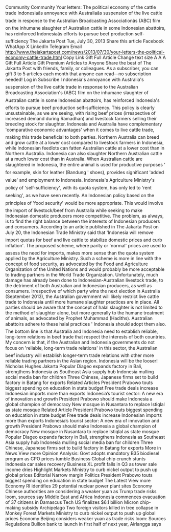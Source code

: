 # 

Community
Community
Your letters: The political economy of the cattle trade
Indonesiaâs annoyance with Australiaâs suspension of the live cattle trade in response to the Australian Broadcasting Associationâs (ABC) film on the inhumane slaughter of Australian cattle in some Indonesian abattoirs, has reinforced Indonesiaâs efforts to pursue beef production self-sufficiency
The Jakarta Post
Tue, July 30, 2013
Share this article
Facebook
WhatApp
X
LinkedIn
Telegram
Email
http://www.thejakartapost.com/news/2013/07/30/your-letters-the-political-economy-cattle-trade.html
Copy Link
Gift Full Article
Change text size
A
A
A
Gift Full Article
Gift Premium Articles
to Anyone
Share the best of The Jakarta Post with friends, family, or colleagues. As a subscriber, you can gift 3 to 5 articles each month that anyone can read—no subscription needed!
Log in
Subscribe
I
ndonesia's annoyance with Australia's suspension of the live cattle trade in response to the Australian Broadcasting Association's (ABC) film on the inhumane slaughter of Australian cattle in some Indonesian abattoirs, has reinforced Indonesia's efforts to pursue beef production self-sufficiency.
This policy is clearly unsustainable, as we are seeing, with rising beef prices (irrespective of increased demand during Ramadhan) and livestock farmers selling their breeding stock for slaughter.
Indonesia and Australia have complementary 'comparative economic advantages' when it comes to live cattle trade, making this trade beneficial to both parties. Northern Australia can breed and grow cattle at a lower cost compared to livestock farmers in Indonesia, while Indonesian feedlots can fatten Australian cattle at a lower cost than in Northern Australia. Indonesia can also slaughter Northern Australian cattle at a much lower cost than in Australia.
When Australian cattle are slaughtered in Indonesia, the entire animal is used for productive purposes ' for example, skin for leather (Bandung ' shoes), provides significant 'added value' and employment to Indonesia. Indonesia's Agriculture Ministry's policy of 'self-sufficiency', with its quota system, has only led to 'rent seeking', as we have seen recently.
An Indonesian policy based on the principles of 'food security' would be more appropriate. This would involve the import of livestock/beef from Australia while seeking to make Indonesian domestic producers more competitive. The problem, as always, is to find the right balance between the interests of Indonesian producers and consumers.
According to an article published in The Jakarta Post on July 20, the Indonesian Trade Ministry said that 'Indonesia will remove import quotas for beef and live cattle to stabilize domestic prices and curb inflation'. The proposed scheme, where parity or 'normal' prices are used to assess the need for imports, makes more sense than the quota system applied by the Agriculture Ministry.
Such a scheme is more in line with the concept of food security, as advocated by the Food and Agriculture Organization of the United Nations and would probably be more acceptable to trading partners in the World Trade Organization.
Unfortunately, much damage has already been done to Indonesian-Australian livestock trade, to the detriment of both Australian and Indonesian producers, as well as consumers. Irrespective of which party wins the next election in Australia (September 2013), the Australian government will likely restrict live cattle trade to Indonesia until more humane slaughter practices are in place.
All parties should be aware that the concept of halal slaughter is not limited to the method of slaughter alone, but more generally to the humane treatment of animals, as advocated by Prophet Muhammad (Hadiths). Australian abattoirs adhere to these halal practices ' Indonesia should adopt them also.
The bottom line is that Australia and Indonesia need to establish reliable, long-term relations in beef trade that respect the interests of both countries. My concern is that, if the Australian and Indonesia governments do not focus on 'reliable, long-term trade relations' in this sector, the Australian beef industry will establish longer-term trade relations with other more reliable trading partners in the Asian region. Indonesia will be the looser!
Nicholas Hughes
Jakarta
Popular
Diageo expands factory in Bali, strengthens Indonesia as Southeast Asia supply hub
Indonesia mulling social media ban for children
Three Chinese, Japanese firms set to build factory in Batang for exports
Related Articles
President Prabowo touts biggest spending on education in state budget
Free trade deals increase Indonesian imports more than exports
Indonesia’s tourist sector: A new era of innovation and growth
President Prabowo should make Indonesia a global champion of democracy
New mosque in Nusantara to replace Istiqlal as state mosque
Related Article
President Prabowo touts biggest spending on education in state budget
Free trade deals increase Indonesian imports more than exports
Indonesia’s tourist sector: A new era of innovation and growth
President Prabowo should make Indonesia a global champion of democracy
New mosque in Nusantara to replace Istiqlal as state mosque
Popular
Diageo expands factory in Bali, strengthens Indonesia as Southeast Asia supply hub
Indonesia mulling social media ban for children
Three Chinese, Japanese firms set to build factory in Batang for exports
More in News
View more
Opinion
Analysis: Govt adopts mandatory B35 biodiesel program as CPO prices tumble
Business
Global chip crunch stunts Indonesia car sales recovery
Business
XL profit falls in Q3 as tower sale income dries
Highlight
Markets
Ministry to curb nickel output to push up global prices
Editorial
Narrow margin
Politics
President Prabowo touts biggest spending on education in state budget
The Latest
View more
Economy
RI identifies 29 potential nuclear power plant sites
Economy
Chinese authorities are considering a weaker yuan as Trump trade risks loom, sources say
Middle East and Africa
Indonesia commences evacuation of 37 citizens in Damascus
Tech
US finalizes $6.1 billion Micron chip-making subsidy
Archipelago
Two foreign visitors killed in tree collapse in Monkey Forest
Markets
Ministry to curb nickel output to push up global prices
Economy
Beijing considers weaker yuan as trade risks loom: Sources
Regulations
Bullion bank to launch in first half of next year, Airlangga says
